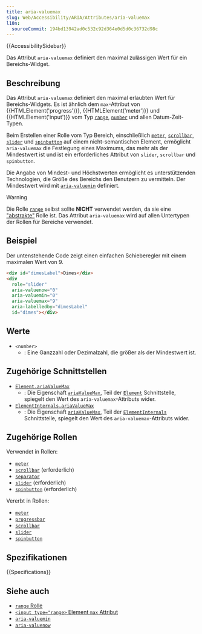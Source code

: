 ```yaml
---
title: aria-valuemax
slug: Web/Accessibility/ARIA/Attributes/aria-valuemax
l10n:
  sourceCommit: 194bd13942ad0c532c92d364e0d5d0c36732d98c
---
```


{{AccessibilitySidebar}}

Das Attribut `aria-valuemax` definiert den maximal zulässigen Wert für ein Bereichs-Widget.

## Beschreibung

Das Attribut `aria-valuemax` definiert den maximal erlaubten Wert für Bereichs-Widgets. Es ist ähnlich dem `max`-Attribut von {{HTMLElement('progress')}}, {{HTMLElement('meter')}} und {{HTMLElement('input')}} vom Typ [`range`](/de/docs/Web/HTML/Element/input/range), [`number`](/de/docs/Web/HTML/Element/input/number) und allen Datum-Zeit-Typen.

Beim Erstellen einer Rolle vom Typ Bereich, einschließlich [`meter`](/de/docs/Web/Accessibility/ARIA/Roles/meter_role), [`scrollbar`](/de/docs/Web/Accessibility/ARIA/Roles/scrollbar_role), [`slider`](/de/docs/Web/Accessibility/ARIA/Roles/slider_role) und [`spinbutton`](/de/docs/Web/Accessibility/ARIA/Roles/spinbutton_role) auf einem nicht-semantischen Element, ermöglicht `aria-valuemax` die Festlegung eines Maximums, das mehr als der Mindestwert ist und ist ein erforderliches Attribut von `slider`, `scrollbar` und `spinbutton`.

Die Angabe von Mindest- und Höchstwerten ermöglicht es unterstützenden Technologien, die Größe des Bereichs den Benutzern zu vermitteln. Der Mindestwert wird mit [`aria-valuemin`](/de/docs/Web/Accessibility/ARIA/Attributes/aria-valuemin) definiert.

> [!WARNING]
> Die Rolle [`range`](/de/docs/Web/Accessibility/ARIA/Roles/range_role) selbst sollte **NICHT** verwendet werden, da sie eine ["abstrakte"](/de/docs/Web/Accessibility/ARIA/Roles#6._abstract_roles) Rolle ist. Das Attribut `aria-valuemax` wird auf allen Untertypen der Rollen für Bereiche verwendet.

## Beispiel

Der untenstehende Code zeigt einen einfachen Schieberegler mit einem maximalen Wert von 9.

```html
<div id="dimesLabel">Dimes</div>
<div
  role="slider"
  aria-valuenow="0"
  aria-valuemin="0"
  aria-valuemax="9"
  aria-labelledby="dimesLabel"
  id="dimes"></div>
```

## Werte

- `<number>`
  - : Eine Ganzzahl oder Dezimalzahl, die größer als der Mindestwert ist.

## Zugehörige Schnittstellen

- [`Element.ariaValueMax`](/de/docs/Web/API/Element/ariaValueMax)
  - : Die Eigenschaft [`ariaValueMax`](/de/docs/Web/API/Element/ariaValueMax), Teil der [`Element`](/de/docs/Web/API/Element) Schnittstelle, spiegelt den Wert des `aria-valuemax`-Attributs wider.
- [`ElementInternals.ariaValueMax`](/de/docs/Web/API/ElementInternals/ariaValueMax)
  - : Die Eigenschaft [`ariaValueMax`](/de/docs/Web/API/ElementInternals/ariaValueMax), Teil der [`ElementInternals`](/de/docs/Web/API/ElementInternals) Schnittstelle, spiegelt den Wert des `aria-valuemax`-Attributs wider.

## Zugehörige Rollen

Verwendet in Rollen:

- [`meter`](/de/docs/Web/Accessibility/ARIA/Roles/meter_role)
- [`scrollbar`](/de/docs/Web/Accessibility/ARIA/Roles/scrollbar_role) (erforderlich)
- [`separator`](/de/docs/Web/Accessibility/ARIA/Roles/separator_role)
- [`slider`](/de/docs/Web/Accessibility/ARIA/Roles/slider_role) (erforderlich)
- [`spinbutton`](/de/docs/Web/Accessibility/ARIA/Roles/spinbutton_role) (erforderlich)

Vererbt in Rollen:

- [`meter`](/de/docs/Web/Accessibility/ARIA/Roles/meter_role)
- [`progressbar`](/de/docs/Web/Accessibility/ARIA/Roles/progressbar_role)
- [`scrollbar`](/de/docs/Web/Accessibility/ARIA/Roles/scrollbar_role)
- [`slider`](/de/docs/Web/Accessibility/ARIA/Roles/slider_role)
- [`spinbutton`](/de/docs/Web/Accessibility/ARIA/Roles/spinbutton_role)

## Spezifikationen

{{Specifications}}

## Siehe auch

- [`range` Rolle](/de/docs/Web/Accessibility/ARIA/Roles/range_role)
- [`<input type="range>` Element `max` Attribut](/de/docs/Web/HTML/Element/input/range#max)
- [`aria-valuemin`](/de/docs/Web/Accessibility/ARIA/Attributes/aria-valuemin)
- [`aria-valuenow`](/de/docs/Web/Accessibility/ARIA/Attributes/aria-valuenow)
